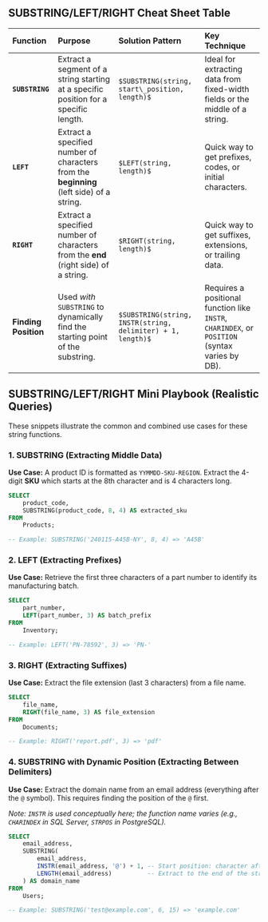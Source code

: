 ## SUBSTRING/LEFT/RIGHT Cheat Sheet Table

| Function | Purpose | Solution Pattern | Key Technique |
| :--- | :--- | :--- | :--- |
| **`SUBSTRING`** | Extract a segment of a string starting at a specific position for a specific length. | `$SUBSTRING(string, start\_position, length)$` | Ideal for extracting data from fixed-width fields or the middle of a string. |
| **`LEFT`** | Extract a specified number of characters from the **beginning** (left side) of a string. | `$LEFT(string, length)$` | Quick way to get prefixes, codes, or initial characters. |
| **`RIGHT`** | Extract a specified number of characters from the **end** (right side) of a string. | `$RIGHT(string, length)$` | Quick way to get suffixes, extensions, or trailing data. |
| **Finding Position** | Used *with* `SUBSTRING` to dynamically find the starting point of the substring. | `$SUBSTRING(string, INSTR(string, delimiter) + 1, length)$` | Requires a positional function like `INSTR`, `CHARINDEX`, or `POSITION` (syntax varies by DB). |

## SUBSTRING/LEFT/RIGHT Mini Playbook (Realistic Queries)

These snippets illustrate the common and combined use cases for these string functions.

### 1\. SUBSTRING (Extracting Middle Data)

**Use Case:** A product ID is formatted as `YYMMDD-SKU-REGION`. Extract the 4-digit **SKU** which starts at the 8th character and is 4 characters long.

```sql
SELECT
    product_code,
    SUBSTRING(product_code, 8, 4) AS extracted_sku
FROM
    Products;

-- Example: SUBSTRING('240115-A45B-NY', 8, 4) => 'A45B'
```

### 2\. LEFT (Extracting Prefixes)

**Use Case:** Retrieve the first three characters of a part number to identify its manufacturing batch.

```sql
SELECT
    part_number,
    LEFT(part_number, 3) AS batch_prefix
FROM
    Inventory;

-- Example: LEFT('PN-78592', 3) => 'PN-'
```

### 3\. RIGHT (Extracting Suffixes)

**Use Case:** Extract the file extension (last 3 characters) from a file name.

```sql
SELECT
    file_name,
    RIGHT(file_name, 3) AS file_extension
FROM
    Documents;

-- Example: RIGHT('report.pdf', 3) => 'pdf'
```

### 4\. SUBSTRING with Dynamic Position (Extracting Between Delimiters)

**Use Case:** Extract the domain name from an email address (everything after the `@` symbol). This requires finding the position of the `@` first.

*Note: `INSTR` is used conceptually here; the function name varies (e.g., `CHARINDEX` in SQL Server, `STRPOS` in PostgreSQL).*

```sql
SELECT
    email_address,
    SUBSTRING(
        email_address,
        INSTR(email_address, '@') + 1, -- Start position: character after '@'
        LENGTH(email_address)          -- Extract to the end of the string
    ) AS domain_name
FROM
    Users;

-- Example: SUBSTRING('test@example.com', 6, 15) => 'example.com'
```
